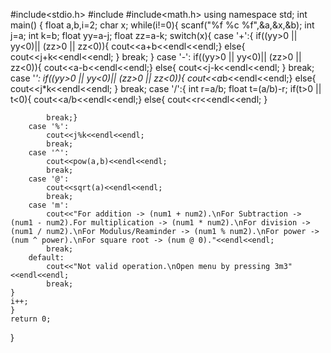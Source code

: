 #include<stdio.h>
#include<iostream>
#include<math.h>
using namespace std;
int main()
{
	float a,b,i=2;
	char x;
	while(i!=0){
	scanf("%f %c %f",&a,&x,&b);
	int j=a;
	int k=b;
	float yy=a-j;
	float zz=a-k;
	switch(x){
		case '+':{
			if((yy>0 || yy<0)|| (zz>0 || zz<0)){
			cout<<a+b<<endl<<endl;}
			else{
				cout<<j+k<<endl<<endl;
			}
			break;
		}
	    case '-':
			if((yy>0 || yy<0)|| (zz>0 || zz<0)){
			cout<<a-b<<endl<<endl;}
			else{
				cout<<j-k<<endl<<endl;
			}
			break;	
		case '*':
			if((yy>0 || yy<0)|| (zz>0 || zz<0)){
			cout<<a*b<<endl<<endl;}
			else{
				cout<<j*k<<endl<<endl;
			}
			break;
		case '/':{
			int r=a/b;
			float t=(a/b)-r;
			if(t>0 || t<0){
			cout<<a/b<<endl<<endl;}
			else{
				cout<<r<<endl<<endl;
			}
			
			
			break;}	
		case '%':
			cout<<j%k<<endl<<endl;
			break;
		case '^':
		    cout<<pow(a,b)<<endl<<endl;
			break;	
		case '@':
		    cout<<sqrt(a)<<endl<<endl;
			break;
		case 'm':
		    cout<<"For addition -> (num1 + num2).\nFor Subtraction -> (num1 - num2).For multiplication -> (num1 * num2).\nFor division -> (num1 / num2).\nFor Modulus/Reaminder -> (num1 % num2).\nFor power -> (num ^ power).\nFor square root -> (num @ 0)."<<endl<<endl;
			break;	
		default:
		    cout<<"Not valid operation.\nOpen menu by pressing 3m3"<<endl<<endl;
			break;		
	}
	i++;
	}
	return 0;
	
}
